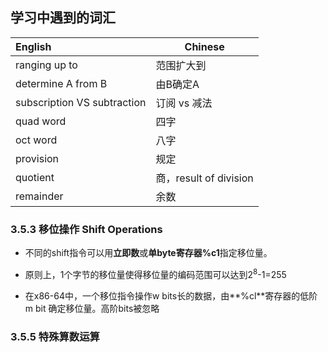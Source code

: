 ## 学习中遇到的词汇

| English                     | Chinese                |
| :-------------------------- | ---------------------- |
| ranging up to               | 范围扩大到             |
| determine A from B          | 由B确定A               |
| subscription VS subtraction | 订阅 vs 减法           |
| quad word                   | 四字                   |
| oct word                    | 八字                   |
| provision                   | 规定                   |
| quotient                    | 商，result of division |
| remainder                   | 余数                   |

### 3.5.3 移位操作 Shift Operations

- 不同的shift指令可以用**立即数**或**单byte寄存器%c1**指定移位量。

- 原则上，1个字节的移位量使得移位量的编码范围可以达到2<sup>8</sup>-1=255
- 在x86-64中，一个移位指令操作w bits长的数据，由**%cl**寄存器的低阶 m bit 确定移位量。高阶bits被忽略

### 3.5.5 特殊算数运算





